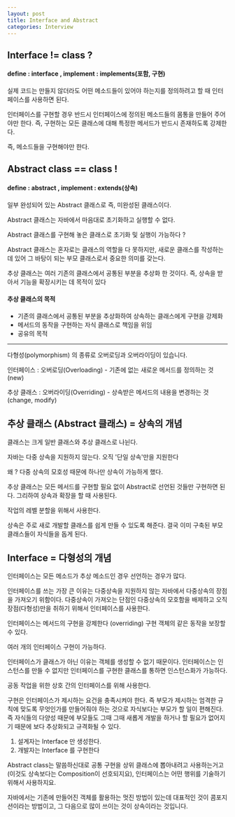 ```yaml
---
layout: post
title: Interface and Abstract
categories: Interview
---
```


## Interface != class ?

#### define : interface , implement : implements(포함, 구현)

실제 코드는 만들지 않더라도 어떤 메소드들이 있어야 하는지를 정의하려고 할 때 인터페이스를 사용하면 된다.

인터페이스를 구현할 경우 반드시 인터페이스에 정의된 메소드들의 몸통을 만들어 주어야만 한다.
즉, 구현하는 모든 클래스에 대해 특정한 메서드가 반드시 존재하도록 강제한다.

즉, 메소드들을 구현해야만 한다.

## Abstract class == class !

#### define : abstract , implement : extends(상속)

일부 완성되어 있는 Abstract 클래스로 즉, 미완성된 클래스이다.

Abstract 클래스는 자바에서 마음대로 초기화하고 실행할 수 없다.

Abstract 클래스를 구현해 놓은 클래스로 초기화 및 실행이 가능하다 ?

Abstract 클래스는 혼자로는 클래스의 역할을 다 못하지만, 새로운 클래스를 작성하는 데 있어 그 바탕이 되는 부모 클래스로서 중요한 의미를 갖는다.

추상 클래스는 여러 기존의 클래스에서 공통된 부분을 추상화 한 것이다.
즉, 상속을 받아서 기능을 확장시키는 데 목적이 있다

#### 추상 클래스의 목적

- 기존의 클래스에서 공통된 부분을 추상화하여 상속하는 클래스에게 구현을 강제화
- 메서드의 동작을 구현하는 자식 클래스로 책임을 위임
- 공유의 목적


---
다형성(polymorphism) 의 종류로 오버로딩과 오버라이딩이 있습니다.

인터페이스 : 오버로딩(Overloading) - 기존에 없는 새로운 메서드를 정의하는 것(new)

추상 클래스 : 오버라이딩(Overriding) - 상속받은 메서드의 내용을 변경하는 것(change, modify)


## 추상 클래스 (Abstract 클래스) = 상속의 개념

클래스는 크게 일반 클래스와 추상 클래스로 나뉜다.

자바는 다중 상속을 지원하지 않는다. 오직 '단일 상속'만을 지원한다

왜 ? 다중 상속의 모호성 때문에 하나만 상속이 가능하게 했다.

추상 클래스는 모든 메서드를 구현할 필요 없이 Abstract로 선언된 것들만 구현하면 된다.
그리하여 상속과 확장을 할 때 사용된다.

작업의 레벨 분할을 위해서 사용한다.

상속은 주로 새로 개발할 클래스를 쉽게 만들 수 있도록 해준다.
결국 이미 구축된 부모 클래스들이 자식들을 돕게 된다.

## Interface = 다형성의 개념

인터페이스는 모든 메소드가 추상 메소드인 경우 선언하는 경우가 많다.

인터페이스를 쓰는 가장 큰 이유는 다중상속을 지원하지 않는 자바에서 다중상속의 장점을 가져오기 위함이다.
다중상속이 가져오는 단점인 다중상속의 모호함을 배제하고 오직 장점(다형성)만을 취하기 위해서 인터페이스를 사용한다.

인터페이스는 메서드의 구현을 강제한다 (overriding)
구현 객체의 같은 동작을 보장할 수 있다.

여러 개의 인터페이스 구현이 가능하다.

인터페이스가 클래스가 아닌 이유는 객체를 생성할 수 없기 때문이다.
인터페이스는 인스턴스를 만들 수 없지만 인터페이스를 구현한 클래스를 통하면 인스턴스화가 가능하다.

공동 작업을 위한 상호 간의 인터페이스를 위해 사용한다.

구현은 인터페이스가 제시하는 요건을 충족시켜야 한다. 즉 부모가 제시하는 엄격한 규칙에 맞도록 무엇인가를 만들어줘야 하는 것으로 자식보다는 부모가 할 일이 편해진다. 즉 자식들의 다양성 때문에 부모들도 그때 그때 새롭게 개발을 하거나 할 필요가 없어지기 때문에 보다 추상화되고 규격화될 수 있다.

1. 설계자는 Interface 만 생성한다.
2. 개발자는 Interface 를 구현한다


Abstract class는 말씀하신대로 공통 구현을 상위 클래스에 뽑아내려고 사용하는거고(이것도 상속보다는 Composition이 선호되지요), 인터페이스는 어떤 행위를 기술하기 위해서 사용하지요.

자바에서는 기존에 만들어진 객체를 활용하는 멋진 방법이 있는데 대표적인 것이 콤포지션이라는 방법이고, 그 다음으로 많이 쓰이는 것이 상속이라는 것입니다.
